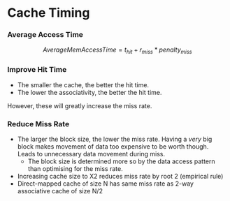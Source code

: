 # Cache Timing
### Average Access Time

$$Average Mem Access Time = t_{hit} + r_{miss} * penalty_{miss} $$

### Improve Hit Time
* The smaller the cache, the better the hit time.
* The lower the associativity, the better the hit time.

However, these will greatly increase the miss rate.

### Reduce Miss Rate
* The larger the block size, the lower the miss rate. Having a _very_ big block makes movement of data too expensive to be worth though. Leads to unnecessary data movement during miss. 
	* The block size is determined more so by the data access pattern than optimising for the miss rate.
* Increasing cache size to X2 reduces miss rate by root 2 (empirical rule)
* Direct-mapped cache of size N has same miss rate as 2-way associative cache of size N/2